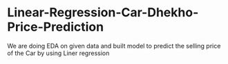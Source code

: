 # Linear-Regression-Car-Dhekho-Price-Prediction
We are doing EDA on given data and built model to predict the selling price of the Car by using Liner regression
